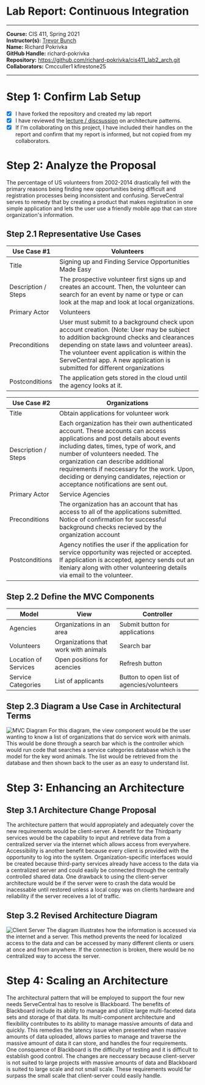 # Lab Report: Continuous Integration
___
**Course:** CIS 411, Spring 2021  
**Instructor(s):** [Trevor Bunch](https://github.com/trevordbunch)  
**Name:** Richard Pokrivka  
**GitHub Handle:** richard-pokrivka  
**Repository:** https://github.com/richard-pokrivka/cis411_lab2_arch.git  
**Collaborators:**
Cmcculler1
kfirestone25
___

# Step 1: Confirm Lab Setup
- [X] I have forked the repository and created my lab report
- [X] I have reviewed the [lecture / discsussion](../assets/04p1_SolutionArchitectures.pdf) on architecture patterns.
- [X] If I'm collaborating on this project, I have included their handles on the report and confirm that my report is informed, but not copied from my collaborators.

# Step 2: Analyze the Proposal
The percentage of US volunteers from 2002-2014 drastically fell with the primary reasons being finding new opportunities being difficult and registration processes being inconsistent and confusing. ServeCentral serves to remedy that by creating a product that makes registration in one simple application and lets the user use a friendly mobile app that can store organization's information. 
## Step 2.1 Representative Use Cases  

| Use Case #1 |Volunteers|
|---|---|
| Title |Signing up and Finding Service Opportunities Made Easy|
| Description / Steps |The prospective volunteer first signs up and creates an account. Then, the volunteer can search for an event by name or type or can look at the map and look at local organizations.|
| Primary Actor |Volunteers|
| Preconditions | User must submit to a background check upon account creation. (Note: User may be subject to addition background checks and clearances depending on state laws and volunteer areas). The volunteer event application is within the ServeCentral app. A new application is submitted for different organizations|
| Postconditions | The application gets stored in the cloud until the agency looks at it.  |

| Use Case #2 | Organizations |
|---|---|
| Title | Obtain applications for volunteer work |
| Description / Steps |Each organization has their own authenticated account. These accounts can access applications and post details about events including dates, times, type of work, and number of volunteers needed. The organization can describe additional requirements if neccessary for the work. Upon, deciding or denying candidates, rejection or acceptance notifications are sent out.|
| Primary Actor |Service Agencies|
| Preconditions |The organization has an account that has access to all of the applications submitted. Notice of confirmation for successful background checks recieved by the organization account|
| Postconditions |Agency notifies the user if the application for service opportunity was rejected or accepted. If application is accepted, agency sends out an iteniary along with other volunteering details via email to the volunteer.|

## Step 2.2 Define the MVC Components

| Model | View | Controller |
|---|---|---|
| Agencies | Organizations in an area | Submit button for applications |
| Volunteers | Organizations that work with animals | Search bar |
| Location of Services | Open positions for acencies | Refresh button  |
| Service Categories | List of applicants | Button to open list of agencies/volunteers |

## Step 2.3 Diagram a Use Case in Architectural Terms
![MVC Diagram](https://docs.google.com/drawings/d/e/2PACX-1vQvT_A1TLuMr0RkoMfti673tYVo8G_b0zHqpn_D8yRY39IlFE2yaUPcuvNJuV8YGXlmKXt5uQ9-Sqbt/pub?w=1365&h=720)
For this diagram, the view component would be the user wanting to know a list of organizations that do service work with animals. This would be done through a search bar which is the controller which would run code that searches a service categories database which is the model for the key word animals. The list would be retrieved from the database and then shown back to the user as an easy to understand list.

# Step 3: Enhancing an Architecture

## Step 3.1 Architecture Change Proposal
The architecture pattern that would appropiately and adequately cover the new requirements would be client-server. 
A benefit for the Thirdparty services would be the capability to input and retrieve data from a centralized server via the internet which allows access from everywhere. Accessibility is another benefit because every client is provided with the opportunity to log into the system. Organization-specific interfaces would be created because third-party services already have access to the data via a centralized server and could easily be connected through the centrally controlled shared data. One drawback to using the client-server architecture would be if the server were to crash the data would be inacessable until restored unless a local copy was on clients hardware and reliability if the server receives a lot of traffic.

## Step 3.2 Revised Architecture Diagram
![Client Server](https://docs.google.com/drawings/d/e/2PACX-1vSD0DYT0pUVsMm2RhQPSuOu2v-iSPuojJWcgrLjdzNOpf1PlqgqLLXqrE2d1OgrkYPbRtJ5AjpcvqJH/pub?w=960&h=720)
The diagram illustrates how the information is accessed via the internet and a server. This method prevents the need for localized access to the data and can be accessed by many different clients or users at once and from anywhere. If the connection is broken, there would be no centralized way to access the server.
# Step 4: Scaling an Architecture
The architectural pattern that will be employed to support the four new needs ServeCentral has to resolve is Blackboard. The benefits of Blackboard include its ability to manage and utilize large multi-faceted data sets and storage of that data. Its multi-component architecture and flexibility contributes to its ability to manage massive amounts of data and quickly. This remedies the latency issue when presented when massive amounts of data uploaded, allows parties to manage and traverse the massive amount of data it can store, and handles the four requirements. One consquence of Blackboard is the difficulty of testing and it is difficult to establish good control. The changes are neccessary because client-server is not suited to large projects with massive amounts of data and Blackboard is suited to large scale and not small scale. These requirements would far surpass the small scale that client-server could easily handle.

